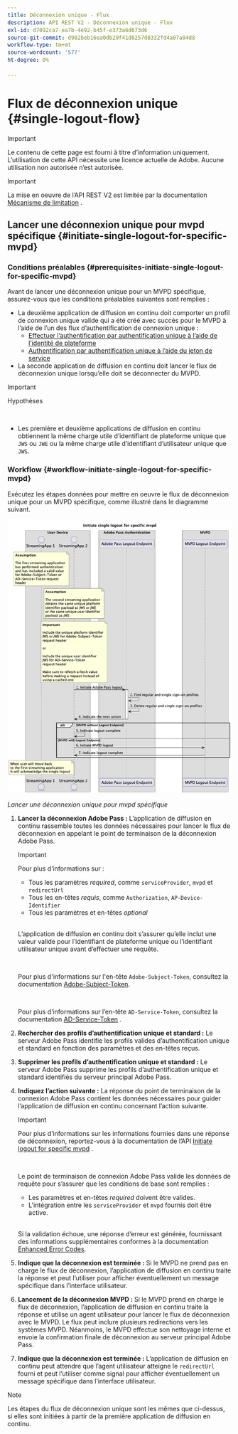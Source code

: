 ```yaml
---
title: Déconnexion unique - Flux
description: API REST V2 - Déconnexion unique - Flux
exl-id: d7092ca7-ea7b-4e92-b45f-e373a6d673d6
source-git-commit: d982beb16ea0db29f41d0257d8332fd4a07a84d8
workflow-type: tm+mt
source-wordcount: '577'
ht-degree: 0%

---
```


# Flux de déconnexion unique {#single-logout-flow}

>[!IMPORTANT]
>
> Le contenu de cette page est fourni à titre d’information uniquement. L’utilisation de cette API nécessite une licence actuelle de Adobe. Aucune utilisation non autorisée n’est autorisée.

>[!IMPORTANT]
>
> La mise en oeuvre de l’API REST V2 est limitée par la documentation [Mécanisme de limitation](/help/authentication/integration-guide-programmers/throttling-mechanism.md) .

## Lancer une déconnexion unique pour mvpd spécifique {#initiate-single-logout-for-specific-mvpd}

### Conditions préalables {#prerequisites-initiate-single-logout-for-specific-mvpd}

Avant de lancer une déconnexion unique pour un MVPD spécifique, assurez-vous que les conditions préalables suivantes sont remplies :

* La deuxième application de diffusion en continu doit comporter un profil de connexion unique valide qui a été créé avec succès pour le MVPD à l’aide de l’un des flux d’authentification de connexion unique :
   * [Effectuer l’authentification par authentification unique à l’aide de l’identité de plateforme](rest-api-v2-single-sign-on-platform-identity-flows.md)
   * [Authentification par authentification unique à l’aide du jeton de service](rest-api-v2-single-sign-on-service-token-flows.md)
* La seconde application de diffusion en continu doit lancer le flux de déconnexion unique lorsqu’elle doit se déconnecter du MVPD.

>[!IMPORTANT]
> 
> Hypothèses
>
> <br/>
> 
> * Les première et deuxième applications de diffusion en continu obtiennent la même charge utile d’identifiant de plateforme unique que `JWS` ou `JWE` ou la même charge utile d’identifiant d’utilisateur unique que `JWS`.

### Workflow {#workflow-initiate-single-logout-for-specific-mvpd}

Exécutez les étapes données pour mettre en oeuvre le flux de déconnexion unique pour un MVPD spécifique, comme illustré dans le diagramme suivant.

![Lancer une déconnexion unique pour mvpd spécifique](../../../../../assets/rest-api-v2/flows/single-sign-on-access-flows/rest-api-v2-initiate-single-logout-for-specific-mvpd-flow.png)

*Lancer une déconnexion unique pour mvpd spécifique*

1. **Lancer la déconnexion Adobe Pass :** L’application de diffusion en continu rassemble toutes les données nécessaires pour lancer le flux de déconnexion en appelant le point de terminaison de la déconnexion Adobe Pass.

   >[!IMPORTANT]
   >
   > Pour plus d’informations sur :[](../../apis/logout-apis/rest-api-v2-logout-apis-initiate-logout-for-specific-mvpd.md)
   >
   > * Tous les paramètres _required_, comme `serviceProvider`, `mvpd` et `redirectUrl`
   > * Tous les en-têtes _requis_, comme `Authorization`, `AP-Device-Identifier`
   > * Tous les paramètres et en-têtes _optional_
   >
   > <br/>
   >
   > L’application de diffusion en continu doit s’assurer qu’elle inclut une valeur valide pour l’identifiant de plateforme unique ou l’identifiant utilisateur unique avant d’effectuer une requête.
   >
   > <br/>
   > 
   > Pour plus d&#39;informations sur l&#39;en-tête `Adobe-Subject-Token`, consultez la documentation [Adobe-Subject-Token](../../appendix/headers/rest-api-v2-appendix-headers-adobe-subject-token.md).
   > 
   > <br/>
   > 
   > Pour plus d’informations sur l’en-tête `AD-Service-Token`, consultez la documentation [AD-Service-Token](../../appendix/headers/rest-api-v2-appendix-headers-ad-service-token.md) .

1. **Rechercher des profils d’authentification unique et standard :** Le serveur Adobe Pass identifie les profils valides d’authentification unique et standard en fonction des paramètres et des en-têtes reçus.

1. **Supprimer les profils d’authentification unique et standard :** Le serveur Adobe Pass supprime les profils d’authentification unique et standard identifiés du serveur principal Adobe Pass.

1. **Indiquez l’action suivante :** La réponse du point de terminaison de la connexion Adobe Pass contient les données nécessaires pour guider l’application de diffusion en continu concernant l’action suivante.

   >[!IMPORTANT]
   >
   > Pour plus d’informations sur les informations fournies dans une réponse de déconnexion, reportez-vous à la documentation de l’API [Initiate logout for specific mvpd](../../apis/logout-apis/rest-api-v2-logout-apis-initiate-logout-for-specific-mvpd.md) .
   > 
   > <br/>
   > 
   > Le point de terminaison de connexion Adobe Pass valide les données de requête pour s’assurer que les conditions de base sont remplies :
   >
   > * Les paramètres et en-têtes _required_ doivent être valides.
   > * L&#39;intégration entre les `serviceProvider` et `mvpd` fournis doit être active.
   >
   > <br/>
   > 
   > Si la validation échoue, une réponse d’erreur est générée, fournissant des informations supplémentaires conformes à la documentation [Enhanced Error Codes](../../../../features-standard/error-reporting/enhanced-error-codes.md).

1. **Indique que la déconnexion est terminée :** Si le MVPD ne prend pas en charge le flux de déconnexion, l’application de diffusion en continu traite la réponse et peut l’utiliser pour afficher éventuellement un message spécifique dans l’interface utilisateur.

1. **Lancement de la déconnexion MVPD :** Si le MVPD prend en charge le flux de déconnexion, l’application de diffusion en continu traite la réponse et utilise un agent utilisateur pour lancer le flux de déconnexion avec le MVPD. Le flux peut inclure plusieurs redirections vers les systèmes MVPD. Néanmoins, le MVPD effectue son nettoyage interne et envoie la confirmation finale de déconnexion au serveur principal Adobe Pass.

1. **Indique que la déconnexion est terminée :** L’application de diffusion en continu peut attendre que l’agent utilisateur atteigne le `redirectUrl` fourni et peut l’utiliser comme signal pour afficher éventuellement un message spécifique dans l’interface utilisateur.

>[!NOTE]
>
> Les étapes du flux de déconnexion unique sont les mêmes que ci-dessus, si elles sont initiées à partir de la première application de diffusion en continu.
